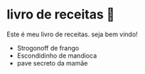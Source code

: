 # livro de receitas :book:

Este é meu livro de receitas. seja bem vindo!

- Strogonoff de frango   
- Escondidinho de mandioca
- pave secreto da mamãe
